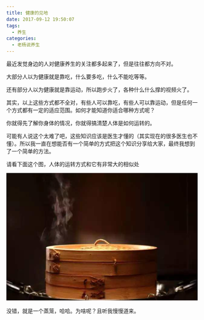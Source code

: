 ```yaml
---
title: 健康的见地
date: 2017-09-12 19:50:07
tags: 
  - 养生
categories:
  - 老杨说养生
---
```


最近发觉身边的人对健康养生的关注都多起来了，但是往往都方向不对。

<!-- more -->

大部分人以为健康就是靠吃，什么要多吃，什么不能吃等等。

还有部分人以为健康就是靠运动，所以跑步火了，各种什么什么撑的视频火了。

其实，以上这些方式都不全对，有些人可以靠吃，有些人可以靠运动，但是任何一个方式都有一定的适应范围。如何才能知道你适合哪种方式呢？

你就得先了解你身体的情况，你就得搞清楚人体是如何运转的。

可能有人说这个太难了吧，这些知识应该是医生才懂的（其实现在的很多医生也不懂）。所以我一直在想能否有一个简单的方式把这个知识分享给大家，最终我想到了一个简单的方法。

请看下面这个图，人体的运转方式和它有非常大的相似处

![](/images/zhenglong.png)

没错，就是一个蒸笼，哈哈。为啥呢？且听我慢慢道来。